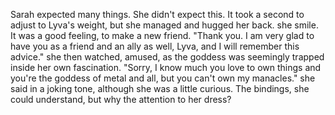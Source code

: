 Sarah expected many things.
She didn't expect this.
It took a second to adjust to Lyva's weight, but she managed and hugged her back. she smile. It was a good feeling, to make a new friend. "Thank you. I am very glad to have you as a friend and an ally as well, Lyva, and I will remember this advice." she then watched, amused, as the goddess was seemingly trapped inside her own fascination. "Sorry, I know much you love to own things and you're the goddess of metal and all, but you can't own my manacles." she said in a joking tone, although she was a little curious. The bindings, she could understand, but why the attention to her dress?